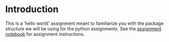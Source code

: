 # Introduction

This is a 'hello world' assignment meant to familiarize you with the package
structure we will be using for the python assignments. See the
[assignment notebook](infrastructure_intro/infrastructure_intro_assignment.ipynb)
for assignment instructions.
